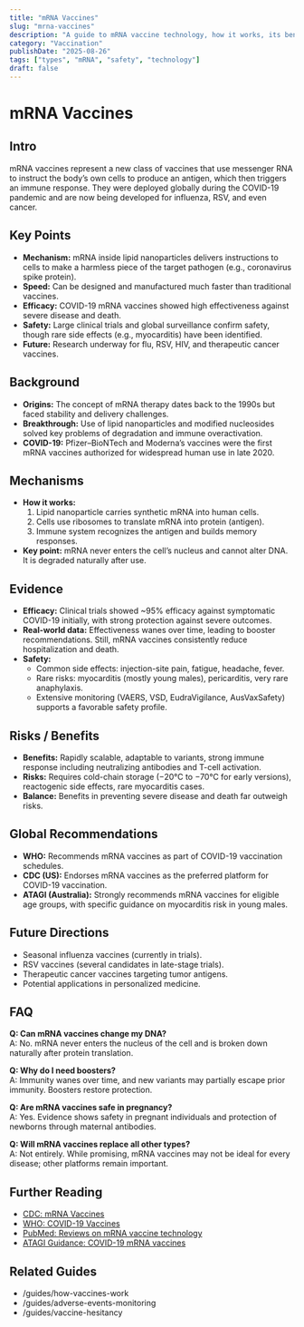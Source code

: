 ```yaml
---
title: "mRNA Vaccines"
slug: "mrna-vaccines"
description: "A guide to mRNA vaccine technology, how it works, its benefits, risks, and future applications."
category: "Vaccination"
publishDate: "2025-08-26"
tags: ["types", "mRNA", "safety", "technology"]
draft: false
---
```


# mRNA Vaccines

## Intro
mRNA vaccines represent a new class of vaccines that use messenger RNA to instruct the body’s own cells to produce an antigen, which then triggers an immune response. They were deployed globally during the COVID-19 pandemic and are now being developed for influenza, RSV, and even cancer.

## Key Points
- **Mechanism:** mRNA inside lipid nanoparticles delivers instructions to cells to make a harmless piece of the target pathogen (e.g., coronavirus spike protein).  
- **Speed:** Can be designed and manufactured much faster than traditional vaccines.  
- **Efficacy:** COVID-19 mRNA vaccines showed high effectiveness against severe disease and death.  
- **Safety:** Large clinical trials and global surveillance confirm safety, though rare side effects (e.g., myocarditis) have been identified.  
- **Future:** Research underway for flu, RSV, HIV, and therapeutic cancer vaccines.  

## Background
- **Origins:** The concept of mRNA therapy dates back to the 1990s but faced stability and delivery challenges.  
- **Breakthrough:** Use of lipid nanoparticles and modified nucleosides solved key problems of degradation and immune overactivation.  
- **COVID-19:** Pfizer–BioNTech and Moderna’s vaccines were the first mRNA vaccines authorized for widespread human use in late 2020.  

## Mechanisms
- **How it works:**  
  1. Lipid nanoparticle carries synthetic mRNA into human cells.  
  2. Cells use ribosomes to translate mRNA into protein (antigen).  
  3. Immune system recognizes the antigen and builds memory responses.  
- **Key point:** mRNA never enters the cell’s nucleus and cannot alter DNA. It is degraded naturally after use.  

## Evidence
- **Efficacy:** Clinical trials showed ~95% efficacy against symptomatic COVID-19 initially, with strong protection against severe outcomes.  
- **Real-world data:** Effectiveness wanes over time, leading to booster recommendations. Still, mRNA vaccines consistently reduce hospitalization and death.  
- **Safety:**  
  - Common side effects: injection-site pain, fatigue, headache, fever.  
  - Rare risks: myocarditis (mostly young males), pericarditis, very rare anaphylaxis.  
  - Extensive monitoring (VAERS, VSD, EudraVigilance, AusVaxSafety) supports a favorable safety profile.  

## Risks / Benefits
- **Benefits:** Rapidly scalable, adaptable to variants, strong immune response including neutralizing antibodies and T-cell activation.  
- **Risks:** Requires cold-chain storage (−20°C to −70°C for early versions), reactogenic side effects, rare myocarditis cases.  
- **Balance:** Benefits in preventing severe disease and death far outweigh risks.  

## Global Recommendations
- **WHO:** Recommends mRNA vaccines as part of COVID-19 vaccination schedules.  
- **CDC (US):** Endorses mRNA vaccines as the preferred platform for COVID-19 vaccination.  
- **ATAGI (Australia):** Strongly recommends mRNA vaccines for eligible age groups, with specific guidance on myocarditis risk in young males.  

## Future Directions
- Seasonal influenza vaccines (currently in trials).  
- RSV vaccines (several candidates in late-stage trials).  
- Therapeutic cancer vaccines targeting tumor antigens.  
- Potential applications in personalized medicine.  

## FAQ
**Q: Can mRNA vaccines change my DNA?**  
A: No. mRNA never enters the nucleus of the cell and is broken down naturally after protein translation.  

**Q: Why do I need boosters?**  
A: Immunity wanes over time, and new variants may partially escape prior immunity. Boosters restore protection.  

**Q: Are mRNA vaccines safe in pregnancy?**  
A: Yes. Evidence shows safety in pregnant individuals and protection of newborns through maternal antibodies.  

**Q: Will mRNA vaccines replace all other types?**  
A: Not entirely. While promising, mRNA vaccines may not be ideal for every disease; other platforms remain important.  

## Further Reading
- [CDC: mRNA Vaccines](https://www.cdc.gov/vaccines/covid-19/technology/mrna.html)  
- [WHO: COVID-19 Vaccines](https://www.who.int/emergencies/diseases/novel-coronavirus-2019/covid-19-vaccines)  
- [PubMed: Reviews on mRNA vaccine technology](https://pubmed.ncbi.nlm.nih.gov/?term=mrna+vaccine+review)  
- [ATAGI Guidance: COVID-19 mRNA vaccines](https://www.health.gov.au/topics/immunisation/covid-19-vaccine)  

## Related Guides
- /guides/how-vaccines-work  
- /guides/adverse-events-monitoring  
- /guides/vaccine-hesitancy
